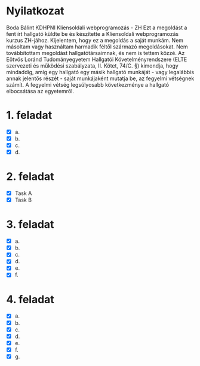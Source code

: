 # Nyilatkozat

Boda Bálint
KDHPNI
Kliensoldali webprogramozás - ZH
Ezt a megoldást a fent írt hallgató küldte be és készítette
a Kliensoldali webprogramozás kurzus ZH-jához.
Kijelentem, hogy ez a megoldás a saját munkám. Nem másoltam vagy
használtam harmadik féltől származó megoldásokat. Nem továbbítottam
megoldást hallgatótársaimnak, és nem is tettem közzé. Az Eötvös Loránd
Tudományegyetem Hallgatói Követelményrendszere (ELTE szervezeti és
működési szabályzata, II. Kötet, 74/C. §) kimondja, hogy mindaddig,
amíg egy hallgató egy másik hallgató munkáját - vagy legalábbis annak
jelentős részét - saját munkájaként mutatja be, az fegyelmi vétségnek számít.
A fegyelmi vétség legsúlyosabb következménye a hallgató elbocsátása az egyetemről.

# 1. feladat

- [x] a.
- [x] b.
- [x] c.
- [x] d.

# 2. feladat

- [x] Task A
- [x] Task B

# 3. feladat

- [x] a.
- [x] b.
- [x] c.
- [x] d.
- [x] e.
- [x] f.

# 4. feladat

- [x] a.
- [x] b.
- [x] c.
- [x] d.
- [x] e.
- [x] f.
- [x] g.